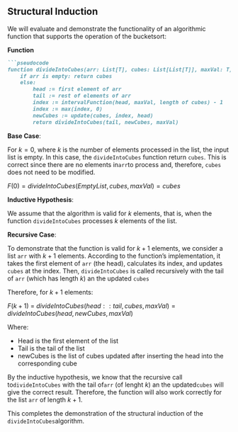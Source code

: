## Structural Induction

We will evaluate and demonstrate the functionality of an algorithmic function that supports the operation of the bucketsort:

**Function**

```markdown
```pseudocode
function divideIntoCubes(arr: List[T], cubes: List[List[T]], maxVal: T) -> List[List[T]]:
    if arr is empty: return cubes
    else: 
        head := first element of arr
        tail := rest of elements of arr
        index := intervalFunction(head, maxVal, length of cubes) - 1
        index := max(index, 0) 
        newCubes := update(cubes, index, head) 
        return divideIntoCubes(tail, newCubes, maxVal)
```

**Base Case**:

For $k=0$, where $k$ is the number of elements processed in the list, the input list is empty. In this case, the `divideIntoCubes` function return `cubes`. This is correct since there are no elements in`arr`to process and, therefore, `cubes` does not need to be modified.

$F(0) = divideIntoCubes(EmptyList, cubes, maxVal) = cubes$

**Inductive Hypothesis**:

We assume that the algorithm is valid for $k$ elements, that is, when the function `divideIntoCubes` processes $k$ elements of the list.

**Recursive Case**:

To demonstrate that the function is valid for $k+1$ elements, we consider a list `arr` with $k+1$ elements. According to the function’s implementation, it takes the first element of `arr` (the head), calculates its index, and updates `cubes` at the index. Then,  `divideIntoCubes` is called recursively with the tail of `arr` (which has length $k$) an the updated `cubes`

Therefore, for $k+1$ elements:

$F(k+1$) = $divideIntoCubes(head::tail, cubes, maxVal) = divideIntoCubes(head, newCubes, maxVal)$

Where:

- Head is the first element of the list
- Tail is the tail of the list
- newCubes is the list of cubes updated after inserting the head into the corresponding cube

By the inductive hypothesis, we know that the recursive call to`divideIntoCubes` with the tail of`arr` (of lenght $k$) an the updated`cubes` will give the correct result. Therefore, the function will also work correctly for the list `arr` of length $k+1$.

This completes the demonstration of the structural induction of the `divideIntoCubes`algorithm.
